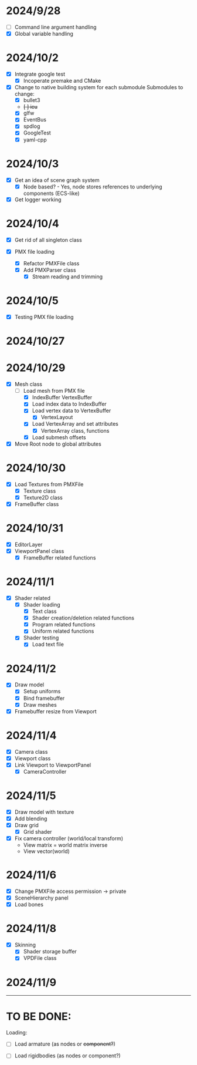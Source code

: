 
# 2024/9/28
- [ ] Command line argument handling
- [x] Global variable handling 

# 2024/10/2
- [x] Integrate google test
    - [x] Incoperate premake and CMake
- [x] Change to native building system for each submodule
    Submodules to change:
    - [x] bullet3
    - ~~[ ] icu~~
    - [x] glfw
    - [x] EventBus
    - [x] spdlog
    - [x] GoogleTest
    - [x] yaml-cpp

# 2024/10/3
- [x] Get an idea of scene graph system
    - [x] Node based? - Yes, node stores references to underlying components (ECS-like)
- [x] Get logger working

# 2024/10/4
- [x] Get rid of all singleton class

- [x] PMX file loading
    - [x] Refactor PMXFile class
    - [x] Add PMXParser class
        - [x] Stream reading and trimming
# 2024/10/5
- [x] Testing PMX file loading

# 2024/10/27

# 2024/10/29
- [x] Mesh class
    - [ ] Load mesh from PMX file
        - [x] IndexBuffer VertexBuffer 
        - [x] Load index data to IndexBuffer
        - [x] Load vertex data to VertexBuffer
            - [x] VertexLayout
        - [x] Load VertexArray and set attributes
            - [x] VertexArray class, functions
        - [x] Load submesh offsets
- [x] Move Root node to global attributes

# 2024/10/30
- [x] Load Textures from PMXFile
    - [x] Texture class
    - [x] Texture2D class
- [x] FrameBuffer class

# 2024/10/31
- [x] EditorLayer
- [x] ViewportPanel class
    - [x] FrameBuffer related functions

# 2024/11/1
- [x] Shader related
    - [x] Shader loading
        - [x] Text class
        - [x] Shader creation/deletion related functions
        - [x] Program related functions
        - [x] Uniform related functions
    - [x] Shader testing
        - [x] Load text file

# 2024/11/2
- [x] Draw model  
    - [x] Setup uniforms 
    - [x] Bind framebuffer
    - [x] Draw meshes
- [x] Framebuffer resize from Viewport

# 2024/11/4
- [x] Camera class
- [x] Viewport class
- [x] Link Viewport to ViewportPanel
    - [x] CameraController

# 2024/11/5
- [x] Draw model with texture
- [x] Add blending
- [x] Draw grid
    - [x] Grid shader
- [x] Fix camera controller (world/local transform)
    - View matrix = world matrix inverse
    - View vector(world)

# 2024/11/6
- [x] Change PMXFile access permission -> private
- [x] SceneHierarchy panel
- [x] Load bones

# 2024/11/8
- [x] Skinning 
    - [x] Shader storage buffer
    - [x] VPDFile class

# 2024/11/9

--- 
# TO BE DONE:
Loading:
- [ ] Load armature (as nodes or ~~component?~~)
- [ ] Load rigidbodies (as nodes or component?)


